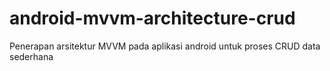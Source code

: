 # android-mvvm-architecture-crud
Penerapan arsitektur MVVM pada aplikasi android untuk proses CRUD data sederhana
